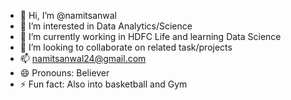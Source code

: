 - 👋 Hi, I’m @namitsanwal
- 👀 I’m interested in Data Analytics/Science
- 🌱 I’m currently working in HDFC Life and learning Data Science
- 💞️ I’m looking to collaborate on related task/projects
- 📫 namitsanwal24@gmail.com
- 😄 Pronouns: Believer
- ⚡ Fun fact: Also into basketball and Gym

<!---
namitsanwal/namitsanwal is a ✨ special ✨ repository because its `README.md` (this file) appears on your GitHub profile.
You can click the Preview link to take a look at your changes.
--->
